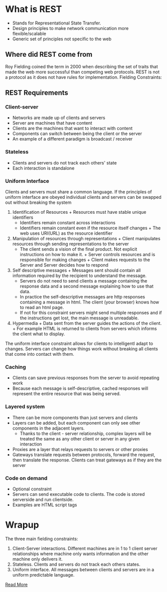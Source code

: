 # What is REST
+ Stands for Representational State Transfer.
+ Design principles to make network communication more flexible/scalable
+ Generic set of principles not specific to the web

## Where did REST come  from
Roy Fielding coined the term in 2000 when describing the set of traits that made the web more successful than competing web protocols. REST is not a protocol as it does not have rules for implementation.
Fielding Constraints:

## REST Requirements
### Client-server
+ Networks are made up of clients and servers
+ Server are machines that have content
+ Clients are the machines that want to interact with content
+ Components can switch between being the client or the server
+ An example of a different paradigm is broadcast / receiver

### Stateless
+ Clients and servers do not track each others' state
+ Each interaction is standalone

### Uniform Interface
Clients and servers must share a common language. If the principles of uniform interface are obeyed individual clients and servers can be swapped out without breaking the system
  1. Identification of Resources
    + Resources must have stable unique identifiers
      + Identifiers remain constant across interactions
      + Identifiers remain constant even if the resource itself changes
    + The web uses URI(URL) as the resource identifier
  2. Manipulation of resources through representations
    + Client manipulates resources through sending representations to the server
      + The client sends a vision of the final product. Not explicit instructions on how to make it.
    + Server controls resources and is responsible for making changes
    + Client makes requests to the Server and Server decides how to respond
  3. Self descriptive messages
    + Messages sent should contain all information required by the recipient to understand the message.
      + Servers do not need to send clients a message containing the response data and a second message explaining how to use that data.
      + In practice the self-descriptive messages are http responses containing a message in html. The client (your browser) knows how to read an html page.
      + If not for this constraint servers might send multiple responses and if the instructions get lost, the main message is unreadable.
  4. Hypermedia
    + Data sent from the server guides the actions of the client.
    + For example HTML is returned to clients from servers which informs the client what to display.

  The uniform interface constraint allows for clients to intelligentl adapt to changes. Servers can change how things work without breaking all clients that come into contact with them.

### Caching
+ Clients can save previous responses from the server to avoid repeating work
+ Because each message is self-descriptive, cached responses will represent the entire resource that was being served.

### Layered system
+ There can be more components than just servers and clients
+ Layers can be added, but each component can only see other components in the adjacent layers.
  + Thanks to the client - server relationship, complex layers will be treated the same as any other client or server in any given interaction  
+ Proxies are a layer that relays requests to servers or other proxies
+ Gateways translate requests between protocols, forward the request, then translate the response. Clients can treat gateways as if they are the server

### Code on demand
+ Optional constraint
+ Servers can send executable code to clients. The code is stored serverside and run clientside.
+ Examples are HTML script tags

# Wrapup
The three main fielding constraints:
1. Client-Server interactions. Different machines are in 1 to 1 client server relationships where machine only wants information and the other machine only delivers it.
2. Stateless. Clients and servers do not track each others states.
3. Uniform interface. All messages between clients and servers are in a uniform predictable language.

[Read More](https://codewords.recurse.com/issues/five/what-restful-actually-means)
